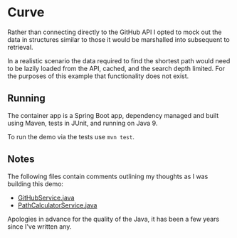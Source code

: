 # Curve

Rather than connecting directly to the GitHub API I opted to mock out the data in structures similar to those it would be marshalled into subsequent to retrieval.

In a realistic scenario the data required to find the shortest path would need to be lazily loaded from the API, cached, and the search depth limited. For the purposes of this example that functionality does not exist.

## Running

The container app is a Spring Boot app, dependency managed and built using Maven, tests in JUnit, and running on Java 9.

To run the demo via the tests use `mvn test`.

## Notes

The following files contain comments outlining my thoughts as I was building this demo:

* [GitHubService.java](src/main/java/io/pardoe/curve/services/GitHubService.java)
* [PathCalculatorService.java](src/main/java/io/pardoe/curve/services/PathCalculatorService.java)

Apologies in advance for the quality of the Java, it has been a few years since I've written any.
